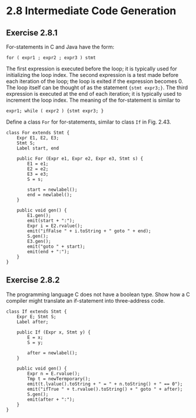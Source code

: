 # 2.8 Intermediate Code Generation

## Exercise 2.8.1
For-statements in C and Java have the form:

```
for ( expr1 ; expr2 ; expr3 ) stmt
```

The first expression is executed before the loop; it is typically used
for initializing the loop index. The second expression is a test made
before each iteration of the loop; the loop is exited if the
expression becomes 0. The loop itself can be thought of as the
statement `{stmt expr3;}`. The third expression is executed
at the end of each iteration; it is typically used to increment the
loop index. The meaning of the for-statement is similar to

```
expr1; while ( expr2 ) {stmt expr3; }
```

Define a class `For` for for-statements, similar to class `If` in
Fig. 2.43.

```
class For extends Stmt {
    Expr E1, E2, E3;
    Stmt S;
    Label start, end

    public For (Expr e1, Expr e2, Expr e3, Stmt s) {
        E1 = e1;
        E2 = e2;
        E3 = e3;
        S = s;

        start = newlabel();
        end = newlabel();
    }

    public void gen() {
        E1.gen();
        emit(start + ":");
        Expr i = E2.rvalue();
        emit("ifFalse " + i.toString + " goto " + end);
        S.gen();
        E3.gen();
        emit("goto " + start);
        emit(end + ":");
    }
}
```

## Exercise 2.8.2
The programming language C does not have a boolean type. Show how a C
compiler might translate an if-statement into three-address code.

```
class If extends Stmt {
    Expr E; Stmt S;
    Label after;

    public If (Expr x, Stmt y) {
        E = x;
        S = y;

        after = newlabel();
    }

    public void gen() {
        Expr n = E.rvalue();
        Tmp t = newTermporary();
        emit(t.lvalue().toString + " = " + n.toString() + " == 0");
        emit("ifTrue " + t.rvalue().toString() + " goto " + after);
        S.gen();
        emit(after + ":");
    }
}
```
